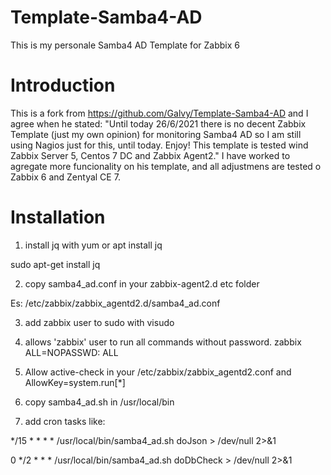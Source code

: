 # Template-Samba4-AD
This is my personale Samba4 AD Template for Zabbix 6

# Introduction
This is a fork from https://github.com/Galvy/Template-Samba4-AD and I agree when he stated: "Until today 26/6/2021 there is no decent Zabbix Template (just my own opinion) for monitoring Samba4 AD so I am still using Nagios just for this, until today. Enjoy! This template is tested wind Zabbix Server 5, Centos 7 DC and Zabbix Agent2." I have worked to agregate more funcionality on his template, and all adjustmens are tested o Zabbix 6 and Zentyal CE 7.

# Installation
1) install jq with yum or apt install jq

sudo apt-get install jq

2) copy samba4_ad.conf in your zabbix-agent2.d etc folder

Es: /etc/zabbix/zabbix_agentd2.d/samba4_ad.conf

3) add zabbix user to sudo with visudo

4) allows 'zabbix' user to run all commands without password.
zabbix ALL=NOPASSWD: ALL

5) Allow active-check in your /etc/zabbix/zabbix_agentd2.conf and AllowKey=system.run[*]

6) copy samba4_ad.sh in /usr/local/bin

7) add cron tasks like:

*/15 * * * * /usr/local/bin/samba4_ad.sh doJson > /dev/null 2>&1

0 */2 * * * /usr/local/bin/samba4_ad.sh doDbCheck > /dev/null 2>&1
